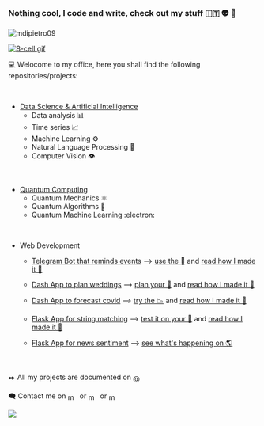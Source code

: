 ### Nothing cool, I code and write, check out my stuff 🇮🇹 👽 👻

<p align="left"> <img src="https://komarev.com/ghpvc/?username=mdipietro09&label=Profile%20views&color=0e75b6&style=flat" alt="mdipietro09"/> </p>

<p><a href="https://commons.wikimedia.org/wiki/File:8-cell.gif#/media/File:8-cell.gif"><img src="https://upload.wikimedia.org/wikipedia/commons/d/d7/8-cell.gif" alt="8-cell.gif"></a></p>

:computer: Welocome to my office, here you shall find the following repositories/projects:

<br/>

- [Data Science & Artificial Intelligence](https://github.com/mdipietro09/DataScience_ArtificialIntelligence_Utils)
    - Data analysis 📊
    - Time series 📈
    - Machine Learning :gear:
    - Natural Language Processing 📰
    - Computer Vision 👁️

<br/>

- [Quantum Computing](https://github.com/mdipietro09/QuantumComputing_Utils)
    - Quantum Mechanics :atom_symbol:
    - Quantum Algorithms :dna:
    - Quantum Machine Learning :electron:

<br/>

- Web Development
    - [Telegram Bot that reminds events](https://github.com/mdipietro09/Bot_TelegramDatesReminder) ⟶ [use the 🤖](https://t.me/DatesReminderBot) and [read how I made it 📖](https://pub.towardsai.net/build-deploy-a-python-bot-with-short-term-and-long-term-memory-a3f1cd6254b8)
    
    - [Dash App to plan weddings](https://github.com/mdipietro09/App_Wedding) ⟶ [plan your 💒](https://app-wedding-planner.herokuapp.com/) and [read how I made it 📖](https://towardsdatascience.com/web-development-with-python-dash-complete-tutorial-6716186e09b3)
    
    - [Dash App to forecast covid](https://github.com/mdipietro09/App_VirusForecaster) ⟶ [try the 📉](https://app-virus-forecaster.herokuapp.com/) and [read how I made it 📖](https://towardsdatascience.com/how-to-embed-bootstrap-css-js-in-your-python-dash-app-8d95fc9e599e)
    
    - [Flask App for string matching](https://github.com/mdipietro09/App_StringsMatcher) ⟶ [test it on your 📂](https://app-strings-matcher.herokuapp.com/) and [read how I made it 📖](https://towardsdatascience.com/surpass-excel-vlookup-with-python-and-nlp-ab20d56c4a1a)
    
    - [Flask App for news sentiment](https://github.com/mdipietro09/App_WebNewsEngine) ⟶ [see what's happening on 🌎](https://app-strings-matcher.herokuapp.com/)

<br/>

:black_nib:	All my projects are documented on <a href="https://mdipietro09.medium.com" target="_blank"><img align="center" src="https://cdn.jsdelivr.net/npm/simple-icons@3.0.1/icons/medium.svg" alt="@mdipietro09" height="15" width="20"/></a>

🗨️ Contact me on <a href="https://www.linkedin.com/in/mauro-di-pietro-56a1366b/" target="_blank"><img align="center" src="https://cdn.jsdelivr.net/npm/simple-icons@3.0.1/icons/linkedin.svg" alt="mdipietro09" height="15" width="20"/></a> or <a href="https://twitter.com/maurodp90" target="_blank"><img align="center" src="https://cdn.jsdelivr.net/npm/simple-icons@3.0.1/icons/twitter.svg" alt="mdipietro09" height="15" width="20"/></a> or <a href="https://www.instagram.com/maurodp09/" target="_blank"><img align="center" src="https://cdn.jsdelivr.net/npm/simple-icons@3.0.1/icons/instagram.svg" alt="mdipietro09" height="15" width="20"/></a>

<img src="https://upload.wikimedia.org/wikipedia/commons/9/97/Two_repetitions_of_a_walking_sequence_of_an_individual_recorded_using_a_motion-capture_system.gif"/>
